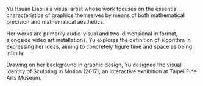 Yu Hsuan Liao is a visual artist whose work focuses on the essential characteristics of graphics themselves by means of both mathematical precision and mathematical aesthetics.

Her works are primarily audio-visual and two-dimensional in format, alongside video art installations. Yu explores the definition of algorithm in expressing her ideas, aiming to concretely figure time and space as being infinite.

Drawing on her background in graphic design, Yu designed the visual identity of Sculpting in Motion (2017), an interactive exhibition at Taipei Fine Arts Museum.